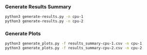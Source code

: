 ### Generate Results Summary

```sh
python3 generate-results.py -n cpu-1
python3 generate-results.py -n cpu-2
```

### Generate Plots

```sh
python3 generate_plots.py -f results_summary-cpu-1.csv -n cpu-1
python3 generate_plots.py -f results_summary-cpu-2.csv -n cpu-2
```
